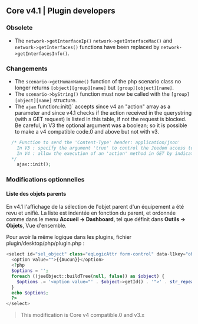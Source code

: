 ## Core v4.1 | Plugin developers

### Obsolete

- The `network->getInterfaceIp()` `network->getInterfaceMac()` and `network->getInterfaces()` functions have been replaced by `network->getInterfacesInfo()`.

### Changements

- The `scenario->getHumanName()` function of the php scenario class no longer returns `[object][group][name]` but `[group][object][name]`.
- The `scenario->byString()` function must now be called with the `[group][object][name]` structure.
- The `ajax` function::init()` accepts since v4 an "action" array as a parameter and since v4.1 checks if the action received in the querystring (with a GET request) is listed in this table, if not the request is blocked.
Be careful, in V3 the optional argument was a boolean; so it is possible to make a v4 compatible code.0 and above but not with v3.
````php
  /* Function to send the 'Content-Type' header: application/json'
    In V3 : specify the argument 'true' to control the Jeedom access token
    In V4 : allow the execution of an 'action' method in GET by indicating the name(s) of the action(s) in an array as an argument
  */  
    ajax::init();
````

### Modifications optionnelles

#### Liste des objets parents

En v4.1 l'affichage de la sélection de l'objet parent d'un équipement a été revu et unifié. La liste est indentée en fonction du parent, et ordonnée comme dans le menu **Accueil  → Dashboard**, tel que définit dans **Outils → Objets**, Vue d'ensemble.

Pour avoir la même logique dans les plugins, fichier plugin/desktop/php/plugin.php :

````php
<select id="sel_object" class="eqLogicAttr form-control" data-l1key="object_id">
  <option value="">{{Aucun}}</option>
  <?php
  $options = '';
  foreach ((jeeObject::buildTree(null, false)) as $object) {
    $options .= '<option value="' . $object->getId() . '">' . str_repeat('&nbsp;&nbsp;', $object->getConfiguration('parentNumber')) . $object->getName() . '</option>';
  }
  echo $options;
  ?>
</select>
````

> This modification is Core v4 compatible.0 and v3.x

